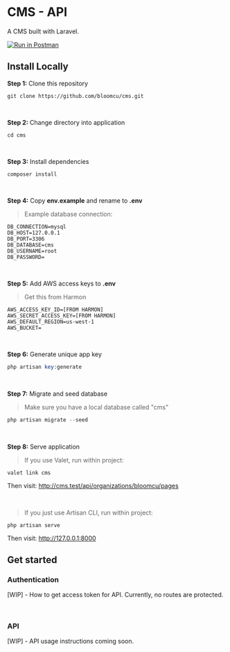 

# CMS - API

A CMS built with Laravel.

[![Run in Postman](https://run.pstmn.io/button.svg)](https://app.getpostman.com/run-collection/1241377-f9df69bb-99bb-4b14-94db-091e123e18cf?action=collection%2Ffork&collection-url=entityId%3D1241377-f9df69bb-99bb-4b14-94db-091e123e18cf%26entityType%3Dcollection%26workspaceId%3Da8e39e6f-193c-49f5-8474-38b7e2bfe224)

## Install Locally

**Step 1:** Clone this repository

```
git clone https://github.com/bloomcu/cms.git
```

<br>

**Step 2:** Change directory into application

```
cd cms
```

<br>

**Step 3:** Install dependencies

```
composer install
```

<br>

**Step 4:** Copy **env.example** and rename to **.env**
> Example database connection:
```
DB_CONNECTION=mysql
DB_HOST=127.0.0.1
DB_PORT=3306
DB_DATABASE=cms
DB_USERNAME=root
DB_PASSWORD=
```

<br>

**Step 5:** Add AWS access keys to **.env**
> Get this from Harmon
```
AWS_ACCESS_KEY_ID=[FROM HARMON]
AWS_SECRET_ACCESS_KEY=[FROM HARMON]
AWS_DEFAULT_REGION=us-west-1
AWS_BUCKET=
```

<br>

**Step 6:** Generate unique app key

```php
php artisan key:generate
```

<br>

**Step 7:** Migrate and seed database
> Make sure you have a local database called "cms"
```php
php artisan migrate --seed
```

<br>

**Step 8:** Serve application
> If you use Valet, run within project:
```
valet link cms
```
Then visit: http://cms.test/api/organizations/bloomcu/pages

<br>

> If you just use Artisan CLI, run within project:
```
php artisan serve
```
Then visit: http://127.0.0.1:8000

## Get started

### Authentication

[WIP] - How to get access token for API. Currently, no routes are protected.

<br>

### API

[WIP] - API usage instructions coming soon.
